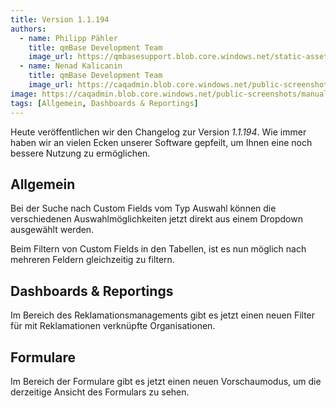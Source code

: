 ```yaml
---
title: Version 1.1.194
authors:
  - name: Philipp Pähler
    title: qmBase Development Team
    image_url: https://qmbasesupport.blob.core.windows.net/static-assets/img/persons/paehler_round.png
  - name: Nenad Kalicanin
    title: qmBase Development Team
    image_url: https://caqadmin.blob.core.windows.net/public-screenshots/manual-screenshots/nenad-profilePicture.jpg
image: https://caqadmin.blob.core.windows.net/public-screenshots/manual-screenshots/Screenshot2023-07-17-heatmap.png
tags: [Allgemein, Dashboards & Reportings]
---
```


Heute veröffentlichen wir den Changelog zur Version _1.1.194_. Wie immer haben wir an vielen Ecken unserer Software gepfeilt, um Ihnen eine noch bessere Nutzung zu ermöglichen.

<!--truncate-->

## Allgemein

Bei der Suche nach Custom Fields vom Typ Auswahl können die verschiedenen Auswahlmöglichkeiten jetzt direkt aus einem Dropdown ausgewählt werden.

Beim Filtern von Custom Fields in den Tabellen, ist es nun möglich nach mehreren Feldern gleichzeitig zu filtern.

## Dashboards & Reportings

Im Bereich des Reklamationsmanagements gibt es jetzt einen neuen Filter für mit Reklamationen verknüpfte Organisationen.

## Formulare

Im Bereich der Formulare gibt es jetzt einen neuen Vorschaumodus, um die derzeitige Ansicht des Formulars zu sehen.
